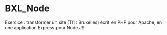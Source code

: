 # BXL_Node
Exercice : transformer un site (TI1 : Bruxelles) écrit en PHP pour Apache, en une application Express pour Node.JS
